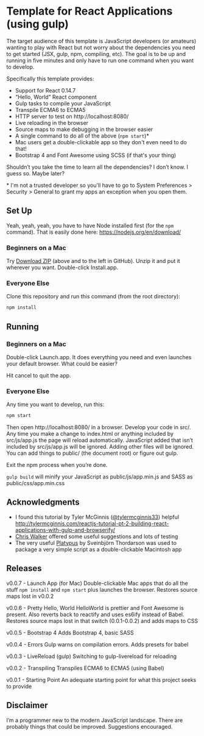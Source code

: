 # Template for React Applications (using gulp)

The target audience of this template is JavaScript developers (or amateurs) wanting to play with React but not worry about the dependencies you need to get started (JSX, gulp, npm, compiling, etc). The goal is to be up and running in five minutes and only have to run one command when you want to develop.

Specifically this template provides:

* Support for React 0.14.7
* “Hello, World” React component
* Gulp tasks to compile your JavaScript
* Transpile ECMA6 to ECMA5
* HTTP server to test on http://localhost:8080/
* Live reloading in the browser
* Source maps to make debugging in the browser easier
* A single command to do all of the above (`npm start`)*
* Mac users get a double-clickable app so they don't even need to do that!
* Bootstrap 4 and Font Awesome using SCSS (if that's your thing)

Shouldn’t you take the time to learn all the dependencies?  I don’t know.  I guess so.  Maybe later?

\* I'm not a trusted developer so you'll have to go to System Preferences > Security > General to grant my apps an exception when you open them.

## Set Up

Yeah, yeah, yeah, you have to have Node installed first (for the `npm` command).  That is easily done here: https://nodejs.org/en/download/

### Beginners on a Mac

Try [Download ZIP](https://github.com/nullfame/react-template-gulp/archive/master.zip) (above and to the left in GitHub).  Unzip it and put it wherever you want.  Double-click Install.app.

### Everyone Else

Clone this repository and run this command (from the root directory):

```sh
npm install
```

## Running

### Beginners on a Mac

Double-click Launch.app.  It does everything you need and even launches your default browser.  What could be easier?

Hit cancel to quit the app.

### Everyone Else

Any time you want to develop, run this:

```sh
npm start
```

Then open http://localhost:8080/ in a browser.  Develop your code in src/.  Any time you make a change to index.html or anything included by src/js/app.js the page will reload automatically.  JavaScript added that isn’t included by src/js/app.js will be ignored.  Adding other files will be ignored.  You can add things to public/ (the document root) or figure out gulp.

Exit the npm process when you’re done.

`gulp build` will minify your JavaScript as public/js/app.min.js and SASS as public/css/app.min.css

## Acknowledgments

* I found this tutorial by Tyler McGinnis ([@tylermcginnis33](https://twitter.com/tylermcginnis33)) helpful
	http://tylermcginnis.com/reactjs-tutorial-pt-2-building-react-applications-with-gulp-and-browserify/
* [Chris Walker](https://github.com/puntsok) offered some useful suggestions and lots of testing
* The very useful [Platypus](http://sveinbjorn.org/platypus) by Sveinbjörn Thordarson was used to package a very simple script as a double-clickable Macintosh app

## Releases

v0.0.7 - Launch App (for Mac)
Double-clickable Mac apps that do all the stuff `npm install` and `npm start` plus launches the browser.  Restores source maps lost in v0.0.2

v0.0.6 - Pretty Hello, World
HelloWorld is prettier and Font Awesome is present.  Also reverts back to reactify and uses es6ify instead of Babel.  Restores source maps lost in that switch (0.0.1-0.0.2) and adds maps to CSS

v0.0.5 - Bootstrap 4
Adds Bootstrap 4, basic SASS

v0.0.4 - Errors
Gulp warns on compilation errors.  Adds presets for babel

v0.0.3 - LiveReload (gulp)
Switching to gulp-livereload for reloading

v0.0.2 - Transpiling
Transpiles ECMA6 to ECMA5 (using Babel)

v0.0.1 - Starting Point
An adequate starting point for what this project seeks to provide

## Disclaimer

I’m a programmer new to the modern JavaScript landscape.  There are probably things that could be improved.  Suggestions encouraged.